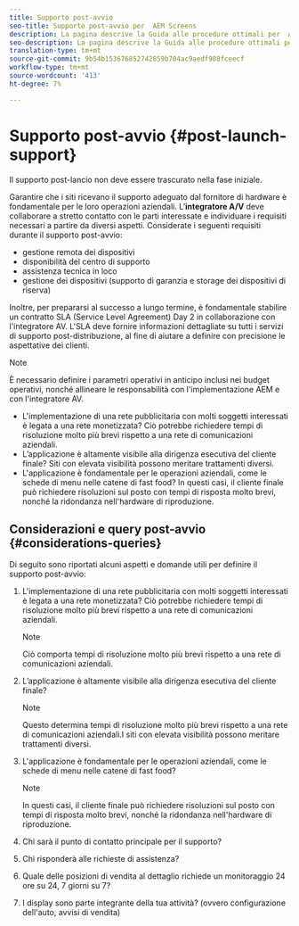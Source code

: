 ```yaml
---
title: Supporto post-avvio
seo-title: Supporto post-avvio per  AEM Screens
description: La pagina descrive la Guida alle procedure ottimali per  AEM Screens per il supporto post-lancio
seo-description: La pagina descrive la Guida alle procedure ottimali per  AEM Screens per il supporto post-lancio
translation-type: tm+mt
source-git-commit: 9b54b153676852742859b704ac9aedf908fceecf
workflow-type: tm+mt
source-wordcount: '413'
ht-degree: 7%

---
```



# Supporto post-avvio {#post-launch-support}


Il supporto post-lancio non deve essere trascurato nella fase iniziale.

Garantire che i siti ricevano il supporto adeguato dal fornitore di hardware è fondamentale per le loro operazioni aziendali. L’**integratore A/V** deve collaborare a stretto contatto con le parti interessate e individuare i requisiti necessari a partire da diversi aspetti.
Considerate i seguenti requisiti durante il supporto post-avvio:

* gestione remota dei dispositivi
* disponibilità del centro di supporto
* assistenza tecnica in loco
* gestione dei dispositivi (supporto di garanzia e storage dei dispositivi di riserva)

Inoltre, per prepararsi al successo a lungo termine, è fondamentale stabilire un contratto SLA (Service Level Agreement) Day 2 in collaborazione con l&#39;integratore AV. L&#39;SLA deve fornire informazioni dettagliate su tutti i servizi di supporto post-distribuzione, al fine di aiutare a definire con precisione le aspettative dei clienti.

>[!NOTE]
>
>È necessario definire i parametri operativi in anticipo inclusi nei budget operativi, nonché allineare le responsabilità con l&#39;implementazione AEM e con l&#39;integratore AV.
>
>* L&#39;implementazione di una rete pubblicitaria con molti soggetti interessati è legata a una rete monetizzata? Ciò potrebbe richiedere tempi di risoluzione molto più brevi rispetto a una rete di comunicazioni aziendali.
>* L’applicazione è altamente visibile alla dirigenza esecutiva del cliente finale? Siti con elevata visibilità possono meritare trattamenti diversi.
>* L&#39;applicazione è fondamentale per le operazioni aziendali, come le schede di menu nelle catene di fast food? In questi casi, il cliente finale può richiedere risoluzioni sul posto con tempi di risposta molto brevi, nonché la ridondanza nell&#39;hardware di riproduzione.


## Considerazioni e query post-avvio {#considerations-queries}

Di seguito sono riportati alcuni aspetti e domande utili per definire il supporto post-avvio:

1. L&#39;implementazione di una rete pubblicitaria con molti soggetti interessati è legata a una rete monetizzata? Ciò potrebbe richiedere tempi di risoluzione molto più brevi rispetto a una rete di comunicazioni aziendali.
 
   >[!NOTE]
   >
   > Ciò comporta tempi di risoluzione molto più brevi rispetto a una rete di comunicazioni aziendali.

1. L’applicazione è altamente visibile alla dirigenza esecutiva del cliente finale?

   >[!NOTE]
   >
   > Questo determina tempi di risoluzione molto più brevi rispetto a una rete di comunicazioni aziendali.I siti con elevata visibilità possono meritare trattamenti diversi.

1. L&#39;applicazione è fondamentale per le operazioni aziendali, come le schede di menu nelle catene di fast food?

   >[!NOTE]
   >
   > In questi casi, il cliente finale può richiedere risoluzioni sul posto con tempi di risposta molto brevi, nonché la ridondanza nell&#39;hardware di riproduzione.

1. Chi sarà il punto di contatto principale per il supporto?

1. Chi risponderà alle richieste di assistenza?

1. Quale delle posizioni di vendita al dettaglio richiede un monitoraggio 24 ore su 24, 7 giorni su 7?

1. I display sono parte integrante della tua attività? (ovvero configurazione dell&#39;auto, avvisi di vendita)
